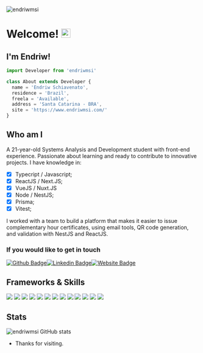 <p align="left"> <img src="https://komarev.com/ghpvc/?username=endriwmsi&label=Profile%20views&color=0e75b6&style=flat" alt="endriwmsi" /> </p>

# Welcome! <img src="https://github.com/TheDudeThatCode/TheDudeThatCode/blob/master/Assets/Earth.gif" width="24px">


## I'm Endriw!

```js
import Developer from 'endriwmsi'

class About extends Developer {
  name = 'Endriw Schiavenato',
  residence = 'Brazil',
  freela = 'Available',
  address = 'Santa Catarina - BRA',
  site = 'https://www.endriwmsi.com/'
}
```

## Who am I

A 21-year-old Systems Analysis and Development student with front-end experience. Passionate about learning and ready to contribute to innovative projects. I have knowledge in:
- [x] Typecript / Javascript;
- [x] ReactJS / Next.JS;
- [x] VueJS / Nuxt.JS
- [x] Node / NestJS;
- [x] Prisma; 
- [x] Vitest;

I worked with a team to build a platform that makes it easier to issue complementary hour certificates, using email tools, QR code generation, and validation with NestJS and ReactJS.

### If you would like to get in touch
[![Github Badge](https://img.shields.io/badge/-Github-000?style=flat-square&logo=Github&logoColor=white&link=LINK_GIT)](https://github.com/endriwmsi)[![Linkedin Badge](https://img.shields.io/badge/-LinkedIn-blue?style=flat-square&logo=Linkedin&logoColor=white&link=LINK_LINKEDIN)](https://www.linkedin.com/in/endriwmsi/)[![Website Badge](https://img.shields.io/badge/-Website-A3E63500DC82?style=flat-square&logo=CircuitVerse&logoColor=white&link=LINK_WEBSITE)](https://www.endriwmsi.com/)

## Frameworks & Skills
<img src="https://img.shields.io/badge/javascript-20232A?style=for-the-badge&logo=javascript&logoColor=whit" /> 
<img src="https://img.shields.io/badge/typescript-20232A?style=for-the-badge&logo=typescript&logoColor=whit" /> 
<img src="https://img.shields.io/badge/dart-20232A?style=for-the-badge&logo=dart&logoColor=0175C2" /> 
<img src="https://img.shields.io/badge/Firebase-20232A?style=for-the-badge&logo=firebase&logoColor=DD2C00" /> 
<img src="https://img.shields.io/badge/Flutter-20232A?style=for-the-badge&logo=flutter&logoColor=02569B" /> 
<img src="https://img.shields.io/badge/React-20232A?style=for-the-badge&logo=react&logoColor=61DAFB" />
<img src="https://img.shields.io/badge/Nextjs-20232A?style=for-the-badge&logo=Next.js&logoColor=white" />
<img src="https://img.shields.io/badge/vuejs-20232A?style=for-the-badge&logo=Vue.js&logoColor=4FC08D" />
<img src="https://img.shields.io/badge/NuxtJs-20232A?style=for-the-badge&logo=Nuxt.js&logoColor=00DC82" />
<img src="https://img.shields.io/badge/tailwindcss-20232A?style=for-the-badge&logo=tailwindcss&logoColor=06B6D4" /> 
<img src="https://img.shields.io/badge/Styled--components-20232A?style=for-the-badge&logo=styled-components&logoColor=DB7093" /> 
<img src="https://img.shields.io/badge/Radix-20232A?style=for-the-badge&logo=RadixUi&logoColor=#161618" /> 
<img src="https://img.shields.io/badge/Shadcn-20232A?style=for-the-badge&logo=ShadcnUI&logoColor=#000000" /> 


## Stats
![endriwmsi GitHub stats](https://github-readme-stats.vercel.app/api?username=endriwmsi&show_icons=true&theme=dracula)


- Thanks for visiting.
